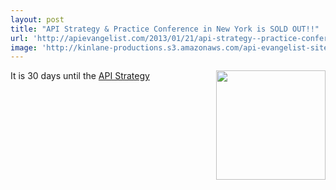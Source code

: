 ```yaml
---
layout: post
title: "API Strategy & Practice Conference in New York is SOLD OUT!!"
url: 'http://apievangelist.com/2013/01/21/api-strategy--practice-conference-in-new-york-is-sold-out/'
image: 'http://kinlane-productions.s3.amazonaws.com/api-evangelist-site/blog/api-strategy-practice-vertical.jpg'
---
```


[<img src="https://s3.amazonaws.com/kinlane-productions/events/api-strategy-practice-vertical.jpg" alt="" width="175" align="right" />][1]

It is 30 days until the [API Strategy ][1]

   [1]: http://www.apistrategyconference.com/
